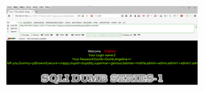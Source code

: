 ![image-20230301023849892](https://raw.githubusercontent.com/countdracular/pic-md/main/202303010238025.png)

